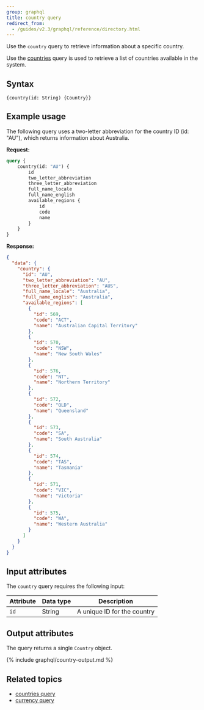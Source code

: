 ```yaml
---
group: graphql
title: country query
redirect_from:
  - /guides/v2.3/graphql/reference/directory.html
---
```


Use the `country` query to retrieve information about a specific country. 

Use the [countries]({{page.baseurl}}/graphql/queries/directory-countries.html) query is used to retrieve a list of countries available in the system.

## Syntax

`{country(id: String) {Country}}`

## Example usage

The following query uses a two-letter abbreviation for the country ID (id: "AU"), which returns information about Australia.

**Request:**

```graphql
query {
    country(id: "AU") {
        id
        two_letter_abbreviation
        three_letter_abbreviation
        full_name_locale
        full_name_english
        available_regions {
            id
            code
            name
        }
    }
}
```

**Response:**

```json
{
  "data": {
    "country": {
      "id": "AU",
      "two_letter_abbreviation": "AU",
      "three_letter_abbreviation": "AUS",
      "full_name_locale": "Australia",
      "full_name_english": "Australia",
      "available_regions": [
        {
          "id": 569,
          "code": "ACT",
          "name": "Australian Capital Territory"
        },
        {
          "id": 570,
          "code": "NSW",
          "name": "New South Wales"
        },
        {
          "id": 576,
          "code": "NT",
          "name": "Northern Territory"
        },
        {
          "id": 572,
          "code": "QLD",
          "name": "Queensland"
        },
        {
          "id": 573,
          "code": "SA",
          "name": "South Australia"
        },
        {
          "id": 574,
          "code": "TAS",
          "name": "Tasmania"
        },
        {
          "id": 571,
          "code": "VIC",
          "name": "Victoria"
        },
        {
          "id": 575,
          "code": "WA",
          "name": "Western Australia"
        }
      ]
    }
  }
}
```

## Input attributes

The `country` query requires the following input:

Attribute | Data type | Description
--- | --- | ---
`id` | String | A unique ID for the country

## Output attributes

The query returns a single `Country` object.

{% include graphql/country-output.md %}

## Related topics

*  [countries query]({{page.baseurl}}/graphql/queries/directory-countries.html)
*  [currency query]({{page.baseurl}}/graphql/queries/directory-currency.html)
